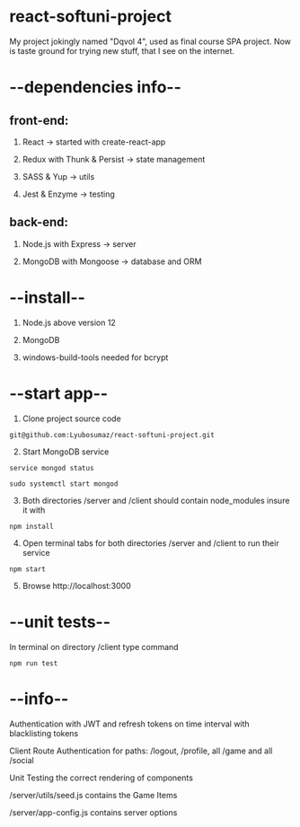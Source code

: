 # react-softuni-project
My project jokingly named "Dqvol 4", used as final course SPA project.
Now is taste ground for trying new stuff, that I see on the internet.



# --dependencies info--

## front-end:

  1. React -> started with create-react-app

  2. Redux with Thunk & Persist -> state management

  3. SASS & Yup -> utils

  4. Jest & Enzyme -> testing

## back-end:

  1. Node.js with Express -> server

  2. MongoDB with Mongoose -> database and ORM



# --install--

  1. Node.js above version 12

  2. MongoDB

  3. windows-build-tools needed for bcrypt



# --start app--

  1. Clone project source code
  
    git@github.com:Lyubosumaz/react-softuni-project.git

  2. Start MongoDB service

    service mongod status

    sudo systemctl start mongod
  
  3. Both directories /server and /client should contain node_modules insure it with

    npm install

  4. Open terminal tabs for both directories /server and /client to run their service

    npm start

  5. Browse http://localhost:3000



# --unit tests--

  In terminal on directory /client type command

    npm run test



# --info--

  Authentication with JWT and refresh tokens on time interval with blacklisting tokens

  Client Route Authentication for paths: /logout, /profile, all /game and all /social 

  Unit Testing the correct rendering of components

  /server/utils/seed.js contains the Game Items

  /server/app-config.js contains server options
